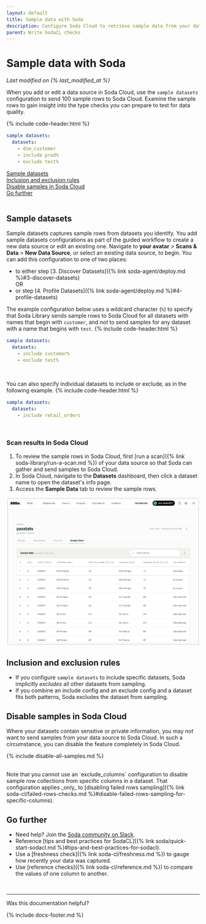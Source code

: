 ```yaml
---
layout: default
title: Sample data with Soda
description: Configure Soda Cloud to retrieve sample data from your datasets so you can leverage the information to write SodaCL checks for data quality.
parent: Write SodaCL checks
---
```


# Sample data with Soda 
<!--Linked to UI, access Shlink-->
*Last modified on {% last_modified_at %}*

When you add or edit a data source in Soda Cloud, use the `sample datasets` configuration to send 100 sample rows to Soda Cloud. Examine the sample rows to gain insight into the type checks you can prepare to test for data quality.

{% include code-header.html %}
```yaml
sample datasets:
  datasets:
    - dim_customer
    - include prod%
    - exclude test%
```

[Sample datasets](#sample-datasets)<br />
[Inclusion and exclusion rules](#inclusion-and-exclusion-rules)<br />
[Disable samples in Soda Cloud](#disable-samples-in-soda-cloud)<br />
[Go further](#go-further) <br />
<br />


## Sample datasets

Sample datasets captures sample rows from datasets you identify. You add sample datasets configurations as part of the guided workflow to create a new data source or edit an existing one. Navigate to **your avatar** > **Scans & Data** > **New Data Source**, or select an existing data source, to begin. You can add this configuration to one of two places:
* to either step [3. Discover Datasets]({% link soda-agent/deploy.md %}#3-discover-datasets) <br />
OR<br />
*   or step [4. Profile Datasets]({% link soda-agent/deploy.md %}#4-profile-datasets) 

The example configuration below uses a wildcard character (`%`) to specify that Soda Library sends sample rows to Soda Cloud for all datasets with names that begin with `customer`, and *not* to send samples for any dataset with a name that begins with `test`.
{% include code-header.html %}
```yaml
sample datasets:
  datasets:
    - include customer%
    - exclude test%
```

<br />

You can also specify individual datasets to include or exclude, as in the following example.
{% include code-header.html %}
```yaml
sample datasets:
  datasets:
    - include retail_orders
```

<br />

### Scan results in Soda Cloud

1. To review the sample rows in Soda Cloud, first [run a scan]({% link soda-library/run-a-scan.md %}) of your data source so that Soda can gather and send samples to Soda Cloud.
2. In Soda Cloud, navigate to the **Datasets** dashboard, then click a dataset name to open the dataset's info page. 
3. Access the **Sample Data** tab to review the sample rows.

![Example sample datasets screenshot](../assets/images/soda-sample-datasets.png)


## Inclusion and exclusion rules

* If you configure `sample datasets` to include specific datasets, Soda implicitly *excludes* all other datasets from sampling. 
* If you combine an include config and an exclude config and a dataset fits both patterns, Soda excludes the dataset from sampling.

## Disable samples in Soda Cloud

Where your datasets contain sensitive or private information, you may *not* want to send samples from your data source to Soda Cloud. In such a circumstance, you can disable the feature completely in Soda Cloud.

{% include disable-all-samples.md %}

<br />
Note that you cannot use an `exclude_columns` configuration to disable sample row collections from specific columns in a dataset. That configuration applies _only_ to [disabling failed rows sampling]({% link soda-cl/failed-rows-checks.md %}#disable-failed-rows-sampling-for-specific-columns).

## Go further
* Need help? Join the <a href="https://community.soda.io/slack" target="_blank"> Soda community on Slack</a>.
* Reference [tips and best practices for SodaCL]({% link soda/quick-start-sodacl.md %}#tips-and-best-practices-for-sodacl).
* Use a [freshness check]({% link soda-cl/freshness.md %}) to gauge how recently your data was captured.
* Use [reference checks]({% link soda-cl/reference.md %}) to compare the values of one column to another.

<br />

---

Was this documentation helpful?

<!-- LikeBtn.com BEGIN -->
<span class="likebtn-wrapper" data-theme="tick" data-i18n_like="Yes" data-ef_voting="grow" data-show_dislike_label="true" data-counter_zero_show="true" data-i18n_dislike="No"></span>
<script>(function(d,e,s){if(d.getElementById("likebtn_wjs"))return;a=d.createElement(e);m=d.getElementsByTagName(e)[0];a.async=1;a.id="likebtn_wjs";a.src=s;m.parentNode.insertBefore(a, m)})(document,"script","//w.likebtn.com/js/w/widget.js");</script>
<!-- LikeBtn.com END -->

{% include docs-footer.md %}